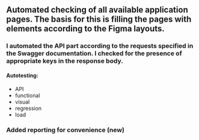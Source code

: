 ## Automated checking of all available application pages. The basis for this is filling the pages with elements according to the Figma layouts.
### I automated the API part according to the requests specified in the Swagger documentation. I checked for the presence of appropriate keys in the response body.

#### Autotesting: 
* API 
* functional
* visual
* regression
* load

### Added reporting for convenience (new)


